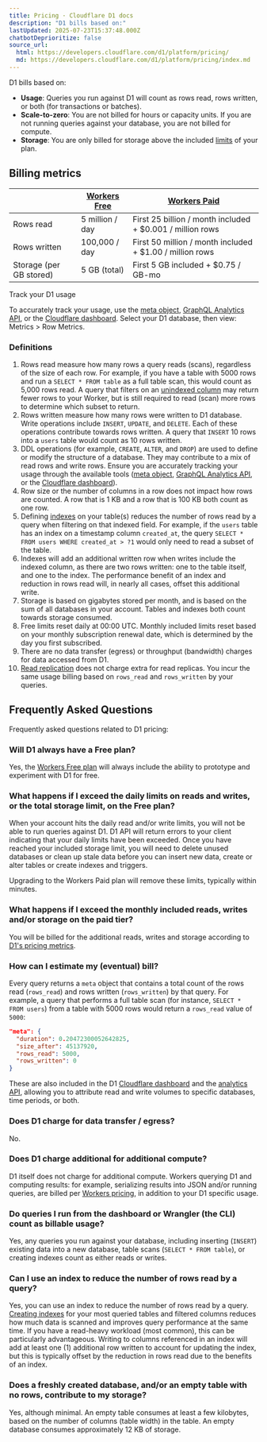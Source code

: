 ```yaml
---
title: Pricing · Cloudflare D1 docs
description: "D1 bills based on:"
lastUpdated: 2025-07-23T15:37:48.000Z
chatbotDeprioritize: false
source_url:
  html: https://developers.cloudflare.com/d1/platform/pricing/
  md: https://developers.cloudflare.com/d1/platform/pricing/index.md
---
```


D1 bills based on:

* **Usage**: Queries you run against D1 will count as rows read, rows written, or both (for transactions or batches).
* **Scale-to-zero**: You are not billed for hours or capacity units. If you are not running queries against your database, you are not billed for compute.
* **Storage**: You are only billed for storage above the included [limits](https://developers.cloudflare.com/d1/platform/limits/) of your plan.

## Billing metrics

| | [Workers Free](https://developers.cloudflare.com/workers/platform/pricing/#workers) | [Workers Paid](https://developers.cloudflare.com/workers/platform/pricing/#workers) |
| - | - | - |
| Rows read | 5 million / day | First 25 billion / month included + $0.001 / million rows |
| Rows written | 100,000 / day | First 50 million / month included + $1.00 / million rows |
| Storage (per GB stored) | 5 GB (total) | First 5 GB included + $0.75 / GB-mo |

Track your D1 usage

To accurately track your usage, use the [meta object](https://developers.cloudflare.com/d1/worker-api/return-object/), [GraphQL Analytics API](https://developers.cloudflare.com/d1/observability/metrics-analytics/#query-via-the-graphql-api), or the [Cloudflare dashboard](https://dash.cloudflare.com/?to=/:account/workers/d1/). Select your D1 database, then view: Metrics > Row Metrics.

### Definitions

1. Rows read measure how many rows a query reads (scans), regardless of the size of each row. For example, if you have a table with 5000 rows and run a `SELECT * FROM table` as a full table scan, this would count as 5,000 rows read. A query that filters on an [unindexed column](https://developers.cloudflare.com/d1/best-practices/use-indexes/) may return fewer rows to your Worker, but is still required to read (scan) more rows to determine which subset to return.
2. Rows written measure how many rows were written to D1 database. Write operations include `INSERT`, `UPDATE`, and `DELETE`. Each of these operations contribute towards rows written. A query that `INSERT` 10 rows into a `users` table would count as 10 rows written.
3. DDL operations (for example, `CREATE`, `ALTER`, and `DROP`) are used to define or modify the structure of a database. They may contribute to a mix of read rows and write rows. Ensure you are accurately tracking your usage through the available tools ([meta object](https://developers.cloudflare.com/d1/worker-api/return-object/), [GraphQL Analytics API](https://developers.cloudflare.com/d1/observability/metrics-analytics/#query-via-the-graphql-api), or the [Cloudflare dashboard](https://dash.cloudflare.com/?to=/:account/workers/d1/)).
4. Row size or the number of columns in a row does not impact how rows are counted. A row that is 1 KB and a row that is 100 KB both count as one row.
5. Defining [indexes](https://developers.cloudflare.com/d1/best-practices/use-indexes/) on your table(s) reduces the number of rows read by a query when filtering on that indexed field. For example, if the `users` table has an index on a timestamp column `created_at`, the query `SELECT * FROM users WHERE created_at > ?1` would only need to read a subset of the table.
6. Indexes will add an additional written row when writes include the indexed column, as there are two rows written: one to the table itself, and one to the index. The performance benefit of an index and reduction in rows read will, in nearly all cases, offset this additional write.
7. Storage is based on gigabytes stored per month, and is based on the sum of all databases in your account. Tables and indexes both count towards storage consumed.
8. Free limits reset daily at 00:00 UTC. Monthly included limits reset based on your monthly subscription renewal date, which is determined by the day you first subscribed.
9. There are no data transfer (egress) or throughput (bandwidth) charges for data accessed from D1.
10. [Read replication](https://developers.cloudflare.com/d1/best-practices/read-replication/) does not charge extra for read replicas. You incur the same usage billing based on `rows_read` and `rows_written` by your queries.

## Frequently Asked Questions

Frequently asked questions related to D1 pricing:

### Will D1 always have a Free plan?

Yes, the [Workers Free plan](https://developers.cloudflare.com/workers/platform/pricing/#workers) will always include the ability to prototype and experiment with D1 for free.

### What happens if I exceed the daily limits on reads and writes, or the total storage limit, on the Free plan?

When your account hits the daily read and/or write limits, you will not be able to run queries against D1. D1 API will return errors to your client indicating that your daily limits have been exceeded. Once you have reached your included storage limit, you will need to delete unused databases or clean up stale data before you can insert new data, create or alter tables or create indexes and triggers.

Upgrading to the Workers Paid plan will remove these limits, typically within minutes.

### What happens if I exceed the monthly included reads, writes and/or storage on the paid tier?

You will be billed for the additional reads, writes and storage according to [D1's pricing metrics](#billing-metrics).

### How can I estimate my (eventual) bill?

Every query returns a `meta` object that contains a total count of the rows read (`rows_read`) and rows written (`rows_written`) by that query. For example, a query that performs a full table scan (for instance, `SELECT * FROM users`) from a table with 5000 rows would return a `rows_read` value of `5000`:

```json
"meta": {
  "duration": 0.20472300052642825,
  "size_after": 45137920,
  "rows_read": 5000,
  "rows_written": 0
}
```

These are also included in the D1 [Cloudflare dashboard](https://dash.cloudflare.com) and the [analytics API](https://developers.cloudflare.com/d1/observability/metrics-analytics/), allowing you to attribute read and write volumes to specific databases, time periods, or both.

### Does D1 charge for data transfer / egress?

No.

### Does D1 charge additional for additional compute?

D1 itself does not charge for additional compute. Workers querying D1 and computing results: for example, serializing results into JSON and/or running queries, are billed per [Workers pricing](https://developers.cloudflare.com/workers/platform/pricing/#workers), in addition to your D1 specific usage.

### Do queries I run from the dashboard or Wrangler (the CLI) count as billable usage?

Yes, any queries you run against your database, including inserting (`INSERT`) existing data into a new database, table scans (`SELECT * FROM table`), or creating indexes count as either reads or writes.

### Can I use an index to reduce the number of rows read by a query?

Yes, you can use an index to reduce the number of rows read by a query. [Creating indexes](https://developers.cloudflare.com/d1/best-practices/use-indexes/) for your most queried tables and filtered columns reduces how much data is scanned and improves query performance at the same time. If you have a read-heavy workload (most common), this can be particularly advantageous. Writing to columns referenced in an index will add at least one (1) additional row written to account for updating the index, but this is typically offset by the reduction in rows read due to the benefits of an index.

### Does a freshly created database, and/or an empty table with no rows, contribute to my storage?

Yes, although minimal. An empty table consumes at least a few kilobytes, based on the number of columns (table width) in the table. An empty database consumes approximately 12 KB of storage.
